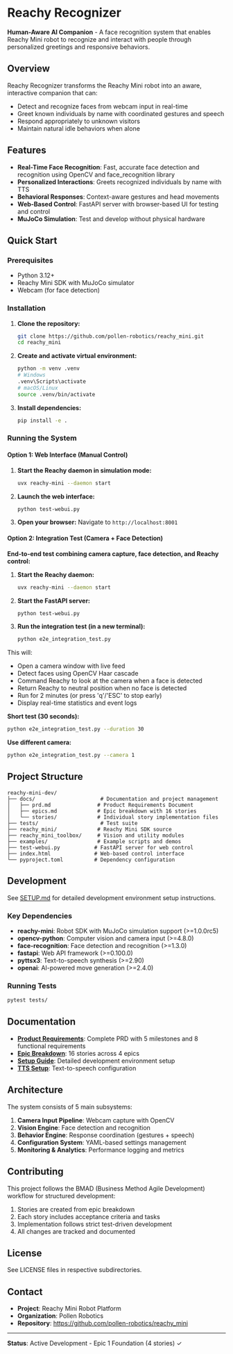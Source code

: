 # Reachy Recognizer

**Human-Aware AI Companion** - A face recognition system that enables Reachy Mini robot to recognize and interact with people through personalized greetings and responsive behaviors.

## Overview

Reachy Recognizer transforms the Reachy Mini robot into an aware, interactive companion that can:
- Detect and recognize faces from webcam input in real-time
- Greet known individuals by name with coordinated gestures and speech
- Respond appropriately to unknown visitors
- Maintain natural idle behaviors when alone

## Features

- **Real-Time Face Recognition**: Fast, accurate face detection and recognition using OpenCV and face_recognition library
- **Personalized Interactions**: Greets recognized individuals by name with TTS
- **Behavioral Responses**: Context-aware gestures and head movements
- **Web-Based Control**: FastAPI server with browser-based UI for testing and control
- **MuJoCo Simulation**: Test and develop without physical hardware

## Quick Start

### Prerequisites

- Python 3.12+
- Reachy Mini SDK with MuJoCo simulator
- Webcam (for face detection)

### Installation

1. **Clone the repository:**
   ```bash
   git clone https://github.com/pollen-robotics/reachy_mini.git
   cd reachy_mini
   ```

2. **Create and activate virtual environment:**
   ```bash
   python -m venv .venv
   # Windows
   .venv\Scripts\activate
   # macOS/Linux
   source .venv/bin/activate
   ```

3. **Install dependencies:**
   ```bash
   pip install -e .
   ```

### Running the System

#### Option 1: Web Interface (Manual Control)

1. **Start the Reachy daemon in simulation mode:**
   ```bash
   uvx reachy-mini --daemon start
   ```

2. **Launch the web interface:**
   ```bash
   python test-webui.py
   ```

3. **Open your browser:**
   Navigate to `http://localhost:8001`

#### Option 2: Integration Test (Camera + Face Detection)

**End-to-end test combining camera capture, face detection, and Reachy control:**

1. **Start the Reachy daemon:**
   ```bash
   uvx reachy-mini --daemon start
   ```

2. **Start the FastAPI server:**
   ```bash
   python test-webui.py
   ```

3. **Run the integration test (in a new terminal):**
   ```bash
   python e2e_integration_test.py
   ```

This will:
- Open a camera window with live feed
- Detect faces using OpenCV Haar cascade
- Command Reachy to look at the camera when a face is detected
- Return Reachy to neutral position when no face is detected
- Run for 2 minutes (or press 'q'/'ESC' to stop early)
- Display real-time statistics and event logs

**Short test (30 seconds):**
```bash
python e2e_integration_test.py --duration 30
```

**Use different camera:**
```bash
python e2e_integration_test.py --camera 1
```

## Project Structure

```
reachy-mini-dev/
├── docs/                     # Documentation and project management
│   ├── prd.md               # Product Requirements Document
│   ├── epics.md             # Epic breakdown with 16 stories
│   └── stories/             # Individual story implementation files
├── tests/                    # Test suite
├── reachy_mini/             # Reachy Mini SDK source
├── reachy_mini_toolbox/     # Vision and utility modules
├── examples/                # Example scripts and demos
├── test-webui.py           # FastAPI server for web control
├── index.html              # Web-based control interface
└── pyproject.toml          # Dependency configuration
```

## Development

See [SETUP.md](SETUP.md) for detailed development environment setup instructions.

### Key Dependencies

- **reachy-mini**: Robot SDK with MuJoCo simulation support (>=1.0.0rc5)
- **opencv-python**: Computer vision and camera input (>=4.8.0)
- **face-recognition**: Face detection and recognition (>=1.3.0)
- **fastapi**: Web API framework (>=0.100.0)
- **pyttsx3**: Text-to-speech synthesis (>=2.90)
- **openai**: AI-powered move generation (>=2.4.0)

### Running Tests

```bash
pytest tests/
```

## Documentation

- **[Product Requirements](docs/prd.md)**: Complete PRD with 5 milestones and 8 functional requirements
- **[Epic Breakdown](docs/epics.md)**: 16 stories across 4 epics
- **[Setup Guide](SETUP.md)**: Detailed development environment setup
- **[TTS Setup](TTS_SETUP_GUIDE.md)**: Text-to-speech configuration

## Architecture

The system consists of 5 main subsystems:
1. **Camera Input Pipeline**: Webcam capture with OpenCV
2. **Vision Engine**: Face detection and recognition
3. **Behavior Engine**: Response coordination (gestures + speech)
4. **Configuration System**: YAML-based settings management
5. **Monitoring & Analytics**: Performance logging and metrics

## Contributing

This project follows the BMAD (Business Method Agile Development) workflow for structured development:

1. Stories are created from epic breakdown
2. Each story includes acceptance criteria and tasks
3. Implementation follows strict test-driven development
4. All changes are tracked and documented

## License

See LICENSE files in respective subdirectories.

## Contact

- **Project**: Reachy Mini Robot Platform
- **Organization**: Pollen Robotics
- **Repository**: https://github.com/pollen-robotics/reachy_mini

---

**Status**: Active Development - Epic 1 Foundation (4 stories) ✓